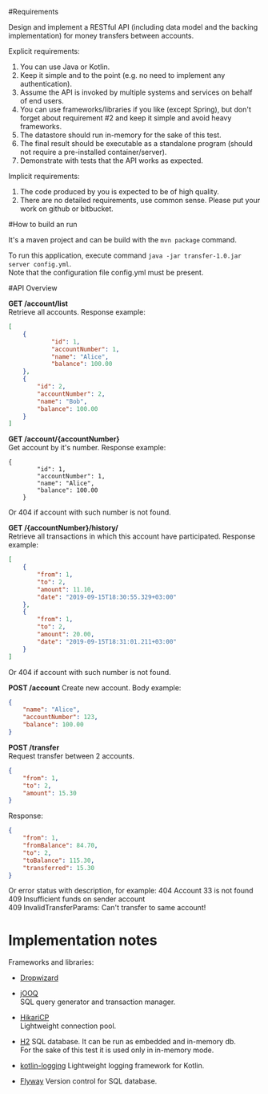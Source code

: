 #Requirements

Design and implement a RESTful API (including data model and the backing implementation) for
money transfers between accounts.

Explicit requirements:
1. You can use Java or Kotlin.
2. Keep it simple and to the point (e.g. no need to implement any authentication).
3. Assume the API is invoked by multiple systems and services on behalf of end users.
4. You can use frameworks/libraries if you like (except Spring), but don't forget about
requirement #2 and keep it simple and avoid heavy frameworks.
5. The datastore should run in-memory for the sake of this test.
6. The final result should be executable as a standalone program (should not require a
pre-installed container/server).
7. Demonstrate with tests that the API works as expected.

Implicit requirements:
1. The code produced by you is expected to be of high quality.
2. There are no detailed requirements, use common sense.
Please put your work on github or bitbucket.

#How to build an run

It's a maven project and can be build with the `mvn package` command.

To run this application, execute command `java -jar transfer-1.0.jar server config.yml`.  
Note that the configuration file config.yml must be present.

#API Overview

**GET     /account/list**  
Retrieve all accounts.
Response example:
```json
[
    {
            "id": 1,
            "accountNumber": 1,
            "name": "Alice",
            "balance": 100.00
    },
    {
        "id": 2,
        "accountNumber": 2,
        "name": "Bob",
        "balance": 100.00
    }
]
```
              
**GET     /account/{accountNumber}**  
Get account by it's number.
Response example:  
```
{
        "id": 1,
        "accountNumber": 1,
        "name": "Alice",
        "balance": 100.00
    }
```
Or 404 if account with such number is not found.

**GET     /{accountNumber}/history/**  
Retrieve all transactions in which this account have participated.
Response example:  
```json
[
    {
        "from": 1,
        "to": 2,
        "amount": 11.10,
        "date": "2019-09-15T18:30:55.329+03:00"
    },
    {
        "from": 1,
        "to": 2,
        "amount": 20.00,
        "date": "2019-09-15T18:31:01.211+03:00"
    }
]
```
Or 404 if account with such number is not found.

**POST    /account**
Create new account.
Body example:  
```json
{
	"name": "Alice",
	"accountNumber": 123,
	"balance": 100.00
}
```

**POST    /transfer**  
Request transfer between 2 accounts.  
```json
{
	"from": 1,
	"to": 2,
	"amount": 15.30
}
```
Response:   
```json
{
    "from": 1,
    "fromBalance": 84.70,
    "to": 2,
    "toBalance": 115.30,
    "transferred": 15.30
}
```
Or error status with description, for example:
404 Account 33 is not found  
409 Insufficient funds on sender account  
409 InvalidTransferParams: Can't transfer to same account!
 

# Implementation notes

Frameworks and libraries:

* [Dropwizard](https://www.dropwizard.io/)

* [jOOQ](https://www.jooq.org/)  
SQL query generator and transaction manager.

* [HikariCP](https://github.com/brettwooldridge/HikariCP)  
Lightweight connection pool.

* [H2](http://www.h2database.com/)
SQL database. It can be run as embedded and in-memory db.   
For the sake of this test it is used only in in-memory mode.

* [kotlin-logging](https://github.com/MicroUtils/kotlin-logging)
Lightweight logging framework for Kotlin.

* [Flyway](https://flywaydb.org/)
Version control for SQL database.
